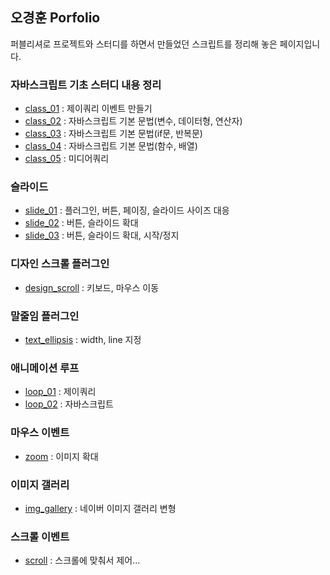 ## 오경훈 Porfolio

퍼블리셔로 프로젝트와 스터디를 하면서 만들었던 스크립트를 정리해 놓은 페이지입니다.

### 자바스크립트 기초 스터디 내용 정리
- [class_01](https://kei5693.github.io/work/study/javascript/class_01.html) : 제이쿼리 이벤트 만들기
- [class_02](https://kei5693.github.io/work/study/javascript/class_02.html) : 자바스크립트 기본 문법(변수, 데이터형, 연산자)
- [class_03](https://kei5693.github.io/work/study/javascript/class_03.html) : 자바스크립트 기본 문법(if문, 반복문)
- [class_04](https://kei5693.github.io/work/study/javascript/class_04.html) : 자바스크립트 기본 문법(함수, 배열)
- [class_05](https://kei5693.github.io/work/study/javascript/media_queries.html) : 미디어쿼리

### 슬라이드
- [slide_01](https://kei5693.github.io/work/study/slide/prototype_slide/index.html) : 플러그인, 버튼, 페이징, 슬라이드 사이즈 대응
- [slide_02](https://kei5693.github.io/work/study/slide/slide_increase01/index.html) : 버튼, 슬라이드 확대
- [slide_03](https://kei5693.github.io/work/study/slide/slide_increase02/index.html) : 버튼, 슬라이드 확대, 시작/정지

### 디자인 스크롤 플러그인
- [design_scroll](https://kei5693.github.io/work/study/scroll/design_scroll/index.html) : 키보드, 마우스 이동

### 말줄임 플러그인
- [text_ellipsis](https://kei5693.github.io/work/study/etc/text_ellipsis/index.html) : width, line 지정

### 애니메이션 루프
- [loop_01](https://kei5693.github.io/work/study/animate/animate_loop/index.html) : 제이쿼리
- [loop_02](https://kei5693.github.io/work/study/animate/animate_loop/index02.html) : 자바스크립트

### 마우스 이벤트
- [zoom](https://kei5693.github.io/work/study/mouse_event/img_zoom/index.html) : 이미지 확대

### 이미지 갤러리
- [img_gallery](https://kei5693.github.io/work/study/slide/img_gallery/index.html) : 네이버 이미지 갤러리 변형

### 스크롤 이벤트
- [scroll](https://kei5693.github.io/work/study/scroll/scroll_stop/index.html) : 스크롤에 맞춰서 제어...
